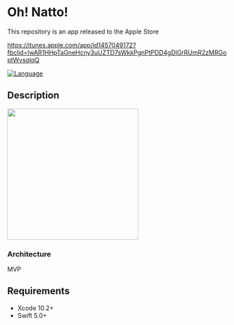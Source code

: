# Oh! Natto!

This repository is an app released to the Apple Store

[https://itunes.apple.com/app/id1457049172?fbclid=IwAR1HHpTaGneHcny3uUZTD7sWkkPgnPtPDD4gDlGrRUmR2zMRGoptWvsqlqQ
](https://itunes.apple.com/app/id1457049172?fbclid=IwAR1HHpTaGneHcny3uUZTD7sWkkPgnPtPDD4gDlGrRUmR2zMRGoptWvsqlqQ
)

[![Language](https://img.shields.io/badge/language-Swift%205.0-orange.svg)](https://swift.org)

## Description

<img src="https://user-images.githubusercontent.com/42649032/56936545-e53c9380-6b32-11e9-9a1c-22eed7a879b7.gif" width="300">

### Architecture
MVP



## Requirements

- Xcode 10.2+
- Swift 5.0+
